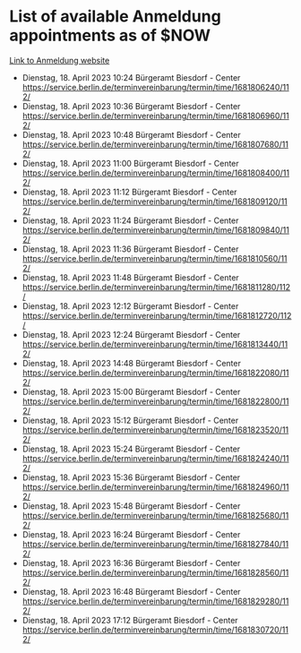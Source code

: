 # List of available Anmeldung appointments as of $NOW
[Link to Anmeldung website](https://service.berlin.de/terminvereinbarung/termin/tag.php?termin=1&anliegen[]=120686&dienstleisterlist=122210,122217,327316,122219,327312,122227,327314,122231,327346,122243,327348,122254,122252,329742,122260,329745,122262,329748,122271,327278,122273,327274,122277,327276,330436,122280,327294,122282,327290,122284,327292,122291,327270,122285,327266,122286,327264,122296,327268,150230,329760,122297,327286,122294,327284,122312,329763,122314,329775,122304,327330,122311,327334,122309,327332,317869,122281,327352,122279,329772,122283,122276,327324,122274,327326,122267,329766,122246,327318,122251,327320,122257,327322,122208,327298,122226,327300&herkunft=http%3A%2F%2Fservice.berlin.de%2Fdienstleistung%2F120686%2F)
- Dienstag, 18. April 2023 10:24 Bürgeramt Biesdorf - Center https://service.berlin.de/terminvereinbarung/termin/time/1681806240/112/
- Dienstag, 18. April 2023 10:36 Bürgeramt Biesdorf - Center https://service.berlin.de/terminvereinbarung/termin/time/1681806960/112/
- Dienstag, 18. April 2023 10:48 Bürgeramt Biesdorf - Center https://service.berlin.de/terminvereinbarung/termin/time/1681807680/112/
- Dienstag, 18. April 2023 11:00 Bürgeramt Biesdorf - Center https://service.berlin.de/terminvereinbarung/termin/time/1681808400/112/
- Dienstag, 18. April 2023 11:12 Bürgeramt Biesdorf - Center https://service.berlin.de/terminvereinbarung/termin/time/1681809120/112/
- Dienstag, 18. April 2023 11:24 Bürgeramt Biesdorf - Center https://service.berlin.de/terminvereinbarung/termin/time/1681809840/112/
- Dienstag, 18. April 2023 11:36 Bürgeramt Biesdorf - Center https://service.berlin.de/terminvereinbarung/termin/time/1681810560/112/
- Dienstag, 18. April 2023 11:48 Bürgeramt Biesdorf - Center https://service.berlin.de/terminvereinbarung/termin/time/1681811280/112/
- Dienstag, 18. April 2023 12:12 Bürgeramt Biesdorf - Center https://service.berlin.de/terminvereinbarung/termin/time/1681812720/112/
- Dienstag, 18. April 2023 12:24 Bürgeramt Biesdorf - Center https://service.berlin.de/terminvereinbarung/termin/time/1681813440/112/
- Dienstag, 18. April 2023 14:48 Bürgeramt Biesdorf - Center https://service.berlin.de/terminvereinbarung/termin/time/1681822080/112/
- Dienstag, 18. April 2023 15:00 Bürgeramt Biesdorf - Center https://service.berlin.de/terminvereinbarung/termin/time/1681822800/112/
- Dienstag, 18. April 2023 15:12 Bürgeramt Biesdorf - Center https://service.berlin.de/terminvereinbarung/termin/time/1681823520/112/
- Dienstag, 18. April 2023 15:24 Bürgeramt Biesdorf - Center https://service.berlin.de/terminvereinbarung/termin/time/1681824240/112/
- Dienstag, 18. April 2023 15:36 Bürgeramt Biesdorf - Center https://service.berlin.de/terminvereinbarung/termin/time/1681824960/112/
- Dienstag, 18. April 2023 15:48 Bürgeramt Biesdorf - Center https://service.berlin.de/terminvereinbarung/termin/time/1681825680/112/
- Dienstag, 18. April 2023 16:24 Bürgeramt Biesdorf - Center https://service.berlin.de/terminvereinbarung/termin/time/1681827840/112/
- Dienstag, 18. April 2023 16:36 Bürgeramt Biesdorf - Center https://service.berlin.de/terminvereinbarung/termin/time/1681828560/112/
- Dienstag, 18. April 2023 16:48 Bürgeramt Biesdorf - Center https://service.berlin.de/terminvereinbarung/termin/time/1681829280/112/
- Dienstag, 18. April 2023 17:12 Bürgeramt Biesdorf - Center https://service.berlin.de/terminvereinbarung/termin/time/1681830720/112/

